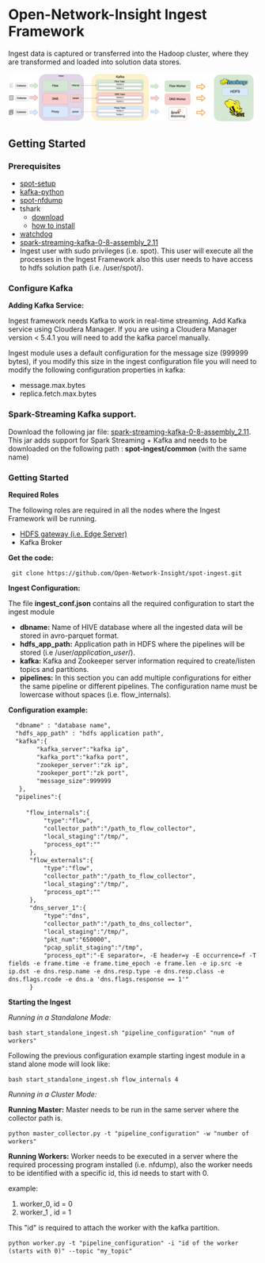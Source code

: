 Open-Network-Insight Ingest Framework
======
Ingest data is captured or transferred into the Hadoop cluster, where they are transformed and loaded into solution data stores.

![Ingest Framework](docs/SPOT_Ingest_Framework1_1.png)

## Getting Started

### Prerequisites
* [spot-setup](https://github.com/Open-Network-Insight/spot-setup)
* [kafka-python](https://github.com/dpkp/kafka-python)
* [spot-nfdump](https://github.com/Open-Network-Insight/spot-nfdump)
* tshark
  * [download](https://www.wireshark.org/download.html)
  * [how to install](https://github.com/Open-Network-Insight/open-network-insight/wiki/Install%20Ingest%20Prerequisites)
* [watchdog](http://pythonhosted.org/watchdog/)
* [spark-streaming-kafka-0-8-assembly_2.11](http://search.maven.org/#search|ga|1|a%3A%22spark-streaming-kafka-0-8-assembly_2.11%22%20AND%20v%3A%222.0.0%22)	 
* Ingest user with sudo privileges (i.e. spot). This user will execute all the processes in the Ingest Framework also this user needs to have access to hdfs solution path (i.e. /user/spot/).

### Configure Kafka
**Adding Kafka Service:**

Ingest framework needs Kafka to work in real-time streaming. Add Kafka service using Cloudera Manager. If you are using a Cloudera Manager version < 5.4.1 you will need to add the kafka parcel manually.

Ingest module uses a default configuration for the message size (999999 bytes), if you modify this size in the ingest configuration file you will need to modify the following configuration properties in kafka:

* message.max.bytes
* replica.fetch.max.bytes

### Spark-Streaming Kafka support.
Download the following jar file: [spark-streaming-kafka-0-8-assembly_2.11](http://search.maven.org/#search|ga|1|a%3A%22spark-streaming-kafka-0-8-assembly_2.11%22%20AND%20v%3A%222.0.0%22). This jar adds support for Spark Streaming + Kafka and needs to be downloaded on the following path : **spot-ingest/common** (with the same name)

### Getting Started

**Required Roles**

The following roles are required in all the nodes where the Ingest Framework will be running.
* [HDFS gateway (i.e. Edge Server)](https://hadoop.apache.org/docs/r2.4.1/hadoop-project-dist/hadoop-hdfs/HdfsNfsGateway.html)
* Kafka Broker

**Get the code:**

     git clone https://github.com/Open-Network-Insight/spot-ingest.git

**Ingest Configuration:**

The file **ingest_conf.json** contains all the required configuration to start the ingest module
*  **dbname:** Name of HIVE database where all the ingested data will be stored in avro-parquet format.
*  **hdfs_app_path:** Application path in HDFS where the pipelines will be stored (i.e /user/_application_user_/). 
*  **kafka:** Kafka and Zookeeper server information required to create/listen topics and partitions.
*  **pipelines:** In this section you can add multiple configurations for either the same pipeline or different pipelines. The configuration name must be lowercase without spaces (i.e. flow_internals).

**Configuration example:**

      "dbname" : "database name",
      "hdfs_app_path" : "hdfs application path",
      "kafka":{
            "kafka_server":"kafka ip",
            "kafka_port":"kafka port",
            "zookeper_server":"zk ip",
            "zookeper_port":"zk port",
            "message_size":999999
       },
      "pipelines":{
      
         "flow_internals":{
              "type":"flow",
              "collector_path":"/path_to_flow_collector",
              "local_staging":"/tmp/",
              "process_opt":""
          },
          "flow_externals":{
              "type":"flow",
              "collector_path":"/path_to_flow_collector",
              "local_staging":"/tmp/",
              "process_opt":""
          },
          "dns_server_1":{
              "type":"dns",
              "collector_path":"/path_to_dns_collector",
              "local_staging":"/tmp/",
              "pkt_num":"650000",
              "pcap_split_staging":"/tmp",    
              "process_opt":"-E separator=, -E header=y -E occurrence=f -T fields -e frame.time -e frame.time_epoch -e frame.len -e ip.src -e ip.dst -e dns.resp.name -e dns.resp.type -e dns.resp.class -e dns.flags.rcode -e dns.a 'dns.flags.response == 1'"
          }

**Starting the Ingest**

_Running in a Standalone Mode:_

    bash start_standalone_ingest.sh "pipeline_configuration" "num of workers"
    
Following the previous configuration example starting ingest module in a stand alone mode will look like:

    bash start_standalone_ingest.sh flow_internals 4

_Running in a Cluster Mode:_

**Running Master:** Master needs to be run in the same server where the collector path is.

    python master_collector.py -t "pipeline_configuration" -w "number of workers"
    
**Running Workers:** Worker needs to be executed in a server where the required processing program installed (i.e. nfdump), also the worker needs to be identified with a specific id, this id needs to start with 0.

example:

1. worker_0,  id = 0 
2. worker_1 , id = 1

This "id" is required to attach the worker with the kafka partition.

    python worker.py -t "pipeline_configuration" -i "id of the worker (starts with 0)" --topic "my_topic"
    
    
